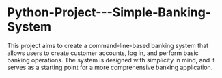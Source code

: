 # Python-Project---Simple-Banking-System
 This project aims to create a command-line-based banking system that allows users to create customer accounts, log in, and perform basic banking operations. The system is designed with simplicity in mind, and it serves as a starting point for a more comprehensive banking application.
